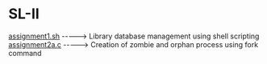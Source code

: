 # SL-II
[assignment1.sh](assignment1.sh) -----> Library database management using shell scripting
[assignment2a.c](assignment2a.c) -----> Creation of zombie and orphan process using fork command
